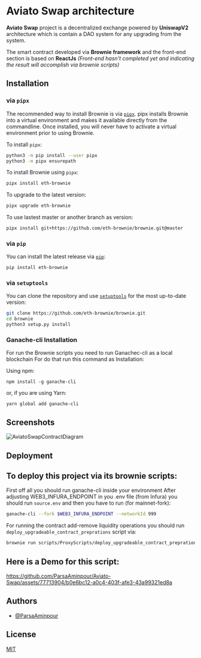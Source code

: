 
# Aviato Swap architecture

**Aviato Swap** project is a decentralized exchange powered by **UniswapV2** architecture which is contain a DAO system for any upgrading from the system.

The smart contract developed via **Brownie framework** and the front-end section is based on **ReactJs** *(Front-end hasn't completed yet and indicating the result will accomplish via brownie scripts)*




## Installation

### via `pipx`

The recommended way to install Brownie is via [`pipx`](https://github.com/pipxproject/pipx). pipx installs Brownie into a virtual environment and makes it available directly from the commandline. Once installed, you will never have to activate a virtual environment prior to using Brownie.

To install `pipx`:

```bash
python3 -m pip install --user pipx
python3 -m pipx ensurepath
```

To install Brownie using `pipx`:

```bash
pipx install eth-brownie
```

To upgrade to the latest version:

```bash
pipx upgrade eth-brownie
```

To use lastest master or another branch as version:
```bash
pipx install git+https://github.com/eth-brownie/brownie.git@master
```

### via `pip`

You can install the latest release via [`pip`](https://pypi.org/project/pip/):

```bash
pip install eth-brownie
```

### via `setuptools`

You can clone the repository and use [`setuptools`](https://github.com/pypa/setuptools) for the most up-to-date version:

```bash
git clone https://github.com/eth-brownie/brownie.git
cd brownie
python3 setup.py install
```

### Ganache-cli Installation
For run the Brownie scripts you need to run Ganachec-cli as a local blockchain
For do that run this command as Installation:

Using npm:

`npm install -g ganache-cli`

or, if you are using Yarn:

`yarn global add ganache-cli`



## Screenshots
![AviatoSwapContractDiagram](https://github.com/ParsaAminpour/Aviato-Swap/assets/77713904/141f258b-bb80-4035-8c4a-02909696ab6d)



## Deployment

## To deploy this project via its brownie scripts:
First off all you should run ganache-cli inside your environment
After adjusting WEB3_INFURA_ENDPOINT in you .env file (from Infura) you should run `source.env` and then you have to run (for mainnet-fork):
```bash
ganache-cli --fork $WEB3_INFURA_ENDPOINT --networkId 999
```


For running the contract add-remove liquidity operations you should run ```deploy_upgradeable_contract_preprations``` script via:
```bash
brownie run scripts/ProxyScripts/deploy_upgradeable_contract_preprations.py
```


## Here is a Demo for this script:
https://github.com/ParsaAminpour/Aviato-Swap/assets/77713904/b0e6bc12-a0c4-403f-afe3-43a99321ed8a



## Authors

- [@ParsaAminpour](https://www.github.com/ParsaAminpour)


## License

[MIT](https://choosealicense.com/licenses/mit/)

